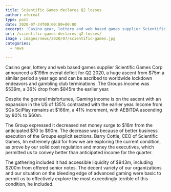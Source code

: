 ```yaml
---
title: Scientific Games declares Q2 losses
author: xforeal 
type: post
date: 2020-07-24T00:00:00+00:00
excerpt: 'Casino gear, lottery and web based games supplier Scientific Games Corp detailed a $198m overal deficit for Q2 2020, a critical ascent from $75m a similar period a year ago and can be ascribed to worldwide lockdown endeavors and gambling club closures '
url: /scientific-games-declares-q2-losses/
image : images/news/2020/07/scientific-games.jpg
categories:
  - news

---
```

Casino gear, lottery and web based games supplier Scientific Games Corp announced a $198m overal deficit for Q2 2020, a huge ascent from $75m a similar period a year ago and can be ascribed to worldwide lockdown endeavors and gambling club terminations. The Groups income was $539m, a 36&percnt; drop from $845m the earlier year. 

Despite the general misfortunes, iGaming income is on the ascent with an expansion in the US of 135&percnt; contrasted with the earlier year. Income from SGs SciPlay remains at $166m, a 41&percnt; increment, with AEBITDA ascending by 80&percnt; to $60m. 

The Group expressed it decreased net money surge to $16m from the anticipated $70 to $90m. The decrease was because of better business execution of the Groups explicit sections. Barry Cottle, CEO of Scientific Games, Im extremely glad for how we are exploring the current condition, as prove by our solid cost regulation and money the executives, which permitted us to convey better than anticipated income for the quarter. 

The gathering included it had accessible liquidity of $943m, including $200m from offered senior notes. The decent variety of our organizations and our situation on the bleeding edge of advanced gaming were basic to permit us to effectively explore the most exceedingly terrible of this condition, he included.